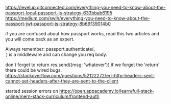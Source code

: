 https://levelup.gitconnected.com/everything-you-need-to-know-about-the-passport-local-passport-js-strategy-633bbab6195
https://medium.com/swlh/everything-you-need-to-know-about-the-passport-jwt-passport-js-strategy-8b69f39014b0

if you are confused about how passport works, read this two articles and you will come back as an expert.

Always remember: passport.authenticate(<strategy>, <option hash>) is a middleware and can change you req body.

don't forget to return res.send({msg: 'whatever'}) if we forget the 'return' there could be wired bugs.
https://stackoverflow.com/questions/52122272/err-http-headers-sent-cannot-set-headers-after-they-are-sent-to-the-client


started session errors on https://open.appacademy.io/learn/full-stack-online/mern-stack-curriculum/frontend-auth

